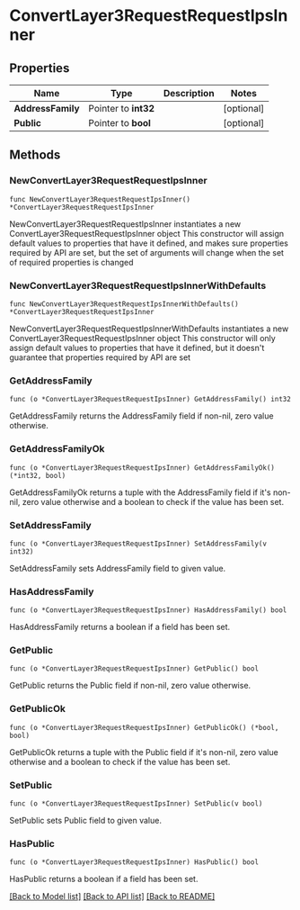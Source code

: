 # ConvertLayer3RequestRequestIpsInner

## Properties

Name | Type | Description | Notes
------------ | ------------- | ------------- | -------------
**AddressFamily** | Pointer to **int32** |  | [optional] 
**Public** | Pointer to **bool** |  | [optional] 

## Methods

### NewConvertLayer3RequestRequestIpsInner

`func NewConvertLayer3RequestRequestIpsInner() *ConvertLayer3RequestRequestIpsInner`

NewConvertLayer3RequestRequestIpsInner instantiates a new ConvertLayer3RequestRequestIpsInner object
This constructor will assign default values to properties that have it defined,
and makes sure properties required by API are set, but the set of arguments
will change when the set of required properties is changed

### NewConvertLayer3RequestRequestIpsInnerWithDefaults

`func NewConvertLayer3RequestRequestIpsInnerWithDefaults() *ConvertLayer3RequestRequestIpsInner`

NewConvertLayer3RequestRequestIpsInnerWithDefaults instantiates a new ConvertLayer3RequestRequestIpsInner object
This constructor will only assign default values to properties that have it defined,
but it doesn't guarantee that properties required by API are set

### GetAddressFamily

`func (o *ConvertLayer3RequestRequestIpsInner) GetAddressFamily() int32`

GetAddressFamily returns the AddressFamily field if non-nil, zero value otherwise.

### GetAddressFamilyOk

`func (o *ConvertLayer3RequestRequestIpsInner) GetAddressFamilyOk() (*int32, bool)`

GetAddressFamilyOk returns a tuple with the AddressFamily field if it's non-nil, zero value otherwise
and a boolean to check if the value has been set.

### SetAddressFamily

`func (o *ConvertLayer3RequestRequestIpsInner) SetAddressFamily(v int32)`

SetAddressFamily sets AddressFamily field to given value.

### HasAddressFamily

`func (o *ConvertLayer3RequestRequestIpsInner) HasAddressFamily() bool`

HasAddressFamily returns a boolean if a field has been set.

### GetPublic

`func (o *ConvertLayer3RequestRequestIpsInner) GetPublic() bool`

GetPublic returns the Public field if non-nil, zero value otherwise.

### GetPublicOk

`func (o *ConvertLayer3RequestRequestIpsInner) GetPublicOk() (*bool, bool)`

GetPublicOk returns a tuple with the Public field if it's non-nil, zero value otherwise
and a boolean to check if the value has been set.

### SetPublic

`func (o *ConvertLayer3RequestRequestIpsInner) SetPublic(v bool)`

SetPublic sets Public field to given value.

### HasPublic

`func (o *ConvertLayer3RequestRequestIpsInner) HasPublic() bool`

HasPublic returns a boolean if a field has been set.


[[Back to Model list]](../README.md#documentation-for-models) [[Back to API list]](../README.md#documentation-for-api-endpoints) [[Back to README]](../README.md)


